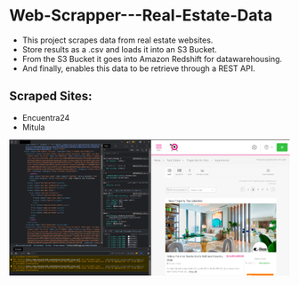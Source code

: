 # Web-Scrapper---Real-Estate-Data

- This project scrapes data from real estate websites.
- Store results as a .csv and loads it into an S3 Bucket.
- From the S3 Bucket it goes into Amazon Redshift for datawarehousing.
- And finally, enables this data to be retrieve through a REST API.

## Scraped Sites:

- Encuentra24
- Mitula

![alt text](misc/screenshot.jpeg)
